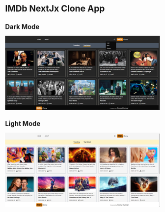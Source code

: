 # IMDb NextJx Clone App

## Dark Mode
![Dark Mode](./art/dark_mode.png?raw=true)

## Light Mode
![Light Mode](./art/light_mode.png?raw=true)